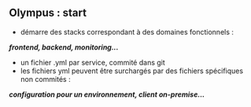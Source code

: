 ## Olympus : start
* démarre des stacks correspondant à des domaines fonctionnels :  

***frontend, backend, monitoring...***
* un fichier .yml par service, commité dans git
* les fichiers yml peuvent être surchargés par des fichiers spécifiques non commités :  

 ***configuration pour un environnement, client on-premise...***


